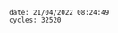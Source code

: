 

                date: 21/04/2022 08:24:49
                cycles: 32520

                         